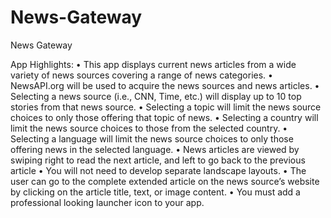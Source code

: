 # News-Gateway
News Gateway

App Highlights:
• This app displays current news articles from a wide variety of news sources covering a range of news
categories.
• NewsAPI.org will be used to acquire the news sources and news articles.
• Selecting a news source (i.e., CNN, Time, etc.) will display up to 10 top stories from that news source.
• Selecting a topic will limit the news source choices to only those offering that topic of news.
• Selecting a country will limit the news source choices to those from the selected country.
• Selecting a language will limit the news source choices to only those offering news in the selected
language.
• News articles are viewed by swiping right to read the next article, and left to go back to the previous
article
• You will not need to develop separate landscape layouts.
• The user can go to the complete extended article on the news source’s website by clicking on the
article title, text, or image content.
• You must add a professional looking launcher icon to your app.
